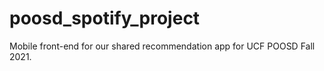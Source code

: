 # poosd_spotify_project

Mobile front-end for our shared recommendation app for UCF POOSD Fall 2021.